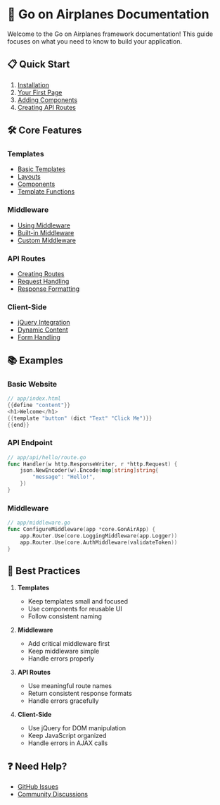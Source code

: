 # 🚀 Go on Airplanes Documentation

Welcome to the Go on Airplanes framework documentation! This guide focuses on what you need to know to build your application.

## 📋 Quick Start

1. [Installation](getting-started.md#installation)
2. [Your First Page](getting-started.md#your-first-page)
3. [Adding Components](getting-started.md#adding-components)
4. [Creating API Routes](getting-started.md#creating-api-routes)

## 🛠️ Core Features

### Templates
- [Basic Templates](templates.md#basic-templates)
- [Layouts](templates.md#layouts)
- [Components](templates.md#components)
- [Template Functions](templates.md#template-functions)

### Middleware
- [Using Middleware](middleware.md#using-middleware)
- [Built-in Middleware](middleware.md#built-in-middleware)
- [Custom Middleware](middleware.md#custom-middleware)

### API Routes
- [Creating Routes](api-routes.md#creating-routes)
- [Request Handling](api-routes.md#request-handling)
- [Response Formatting](api-routes.md#response-formatting)

### Client-Side
- [jQuery Integration](client-side.md#jquery-integration)
- [Dynamic Content](client-side.md#dynamic-content)
- [Form Handling](client-side.md#form-handling)

## 📚 Examples

### Basic Website
```go
// app/index.html
{{define "content"}}
<h1>Welcome</h1>
{{template "button" (dict "Text" "Click Me")}}
{{end}}
```

### API Endpoint
```go
// app/api/hello/route.go
func Handler(w http.ResponseWriter, r *http.Request) {
    json.NewEncoder(w).Encode(map[string]string{
        "message": "Hello!",
    })
}
```

### Middleware
```go
// app/middleware.go
func ConfigureMiddleware(app *core.GonAirApp) {
    app.Router.Use(core.LoggingMiddleware(app.Logger))
    app.Router.Use(core.AuthMiddleware(validateToken))
}
```

## 🎯 Best Practices

1. **Templates**
   - Keep templates small and focused
   - Use components for reusable UI
   - Follow consistent naming

2. **Middleware**
   - Add critical middleware first
   - Keep middleware simple
   - Handle errors properly

3. **API Routes**
   - Use meaningful route names
   - Return consistent response formats
   - Handle errors gracefully

4. **Client-Side**
   - Use jQuery for DOM manipulation
   - Keep JavaScript organized
   - Handle errors in AJAX calls

## ❓ Need Help?

- [GitHub Issues](https://github.com/yourusername/goonairplanes/issues)
- [Community Discussions](https://github.com/yourusername/goonairplanes/discussions) 